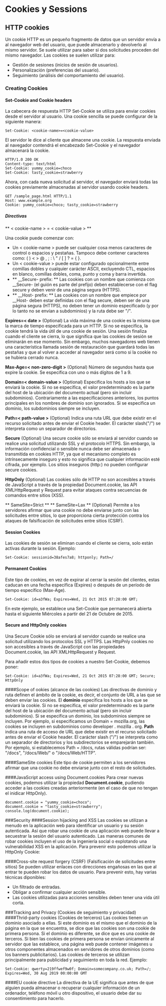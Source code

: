 # Cookies y Sessions

## HTTP cookies
Un cookie HTTP es un pequeño fragmento de datos que un servidor envía a al navegador web del usuario, que puede almacenarlo y devolverlo al mismo servidor. Se suele utilizar para saber si dos solicitudes proceden del mismo navegador.
Las cookies se suelen utilizar para:
* Gestión de sesiones (inicios de sesión de usuarios).
* Personalización (preferencias del usuario).
* Seguimiento (análisis del comportamiento del usuario).

### Creating Cookies
#### Set-Cookie and Cookie headers
La cabecera de respuesta HTTP Set-Cookie se utiliza para enviar cookies desde el servidor al usuario. Una cookie sencilla se puede configurar de la siguiente manera:

~~~
Set-Cookie: <cookie-name>=<cookie-value>
~~~

El servidor le dice al cliente que almacene una cookie. La respuesta enviada al navegador contendrá el encabezado Set-Cookie y el navegador almacenará la cookie.

~~~
HTTP/1.0 200 OK
Content-type: text/html
Set-Cookie: yummy_cookie=choco
Set-Cookie: tasty_cookie=strawberry
~~~

Ahora, con cada nueva solicitud al servidor, el navegador enviará todas las cookies previamente almacenadas al servidor usando cookie headers.

~~~
GET /sample_page.html HTTP/1.1
Host: www.example.org
Cookie: yummy_cookie=choco; tasty_cookie=strawberry
~~~

##### Directivas

** < cookie-name > = < cookie-value > **  

Una cookie puede comenzar con:
* Un < cookie-name > puede ser cualquier cosa menos caracteres de control o espacios y pestañas. Tampoco debe contener caracteres como: ( ) < > @ , ; : \ " /  [ ] ? = { }.
* Un < cookie-value > puede estar configurado opcionalmente entre comillas dobles y cualquier carácter ASCII, excluyendo CTL, espacios en blanco, comillas dobles, coma, punto y coma y barra invertida.
* ** \_\_Secure- prefix: ** Las cookies con un nombre que comienza con \_\_Secure- (el guión es parte del prefijo) deben establecerse con el flag secure y deben venir de una página segura (HTTPS).
* ** \_\_Host- prefix: ** Las cookies con un nombre que empiece por \_\_Host- deben estar definidas con el flag secure, deben ser de una página segura (HTTPS), no deben tener un dominio especificado (y por lo tanto no se envían a subdominios) y la ruta debe ser "/".

**Expires=< date >** (Optional)
La vida máxima de una cookie es la misma que la marca de tiempo especificada para un HTTP. Si no se especifica, la cookie tendrá la vida útil de una cookie de sesión. Una sesión finaliza cuando el cliente se cierra, lo que significa que las cookies de sesión se eliminarán en ese momento. Sin embargo, muchos navegadores web tienen una característica llamada sesión de restauración que guardará todas las pestañas y que al volver a acceder al navegador será como si la cookie no se hubiera cerrado nunca.

**Max-Age=< non-zero-digit >** (Optional)
Número de segundos hasta que expire la cookie. Se especifica con uno o más dígitos de 1 a 9.

**Domain=< domain-value >** (Optional)
Especifica los hosts a los que se enviará la cookie. Si no se especifica, el valor predeterminado es la parte del host de la ubicación del documento actual (pero sin incluir subdominios). Contrariamente a las especificaciones anteriores, los puntos principales en los nombres de dominio son ignorados. Si se especifica un dominio, los subdominios siempre se incluyen.

**Path=< path-value >** (Optional)
Indica una ruta URL que debe existir en el recurso solicitado antes de enviar el Cookie header. El carácter slash("/") se interpreta como un separador de directorios.

**Secure** (Optional)
Una secure cookie sólo se enviará al servidor cuando se realice una solicitud utilizando SSL y el protocolo HTTPS. Sin embargo, la información confidencial o sensible nunca debe ser almacenada o transmitida en cookies HTTP, ya que el mecanismo completo es intrínsecamente inseguro y esto no significa que cualquier información esté cifrada, por ejemplo.
Los sitios inseguros (http:) no pueden configurar secure cookies.

**HttpOnly** (Optional)
Las cookies sólo de HTTP no son accesibles a través de JavaScript a través de la propiedad Document.cookie, las API XMLHttpRequest y Request para evitar ataques contra secuencias de comandos entre sitios (XSS).

** SameSite=Strict **
** SameSite=Lax ** (Optional)
Permite a los servidores afirmar que una cookie no debe enviarse junto con las solicitudes entre sitios, lo que proporciona cierta protección contra los ataques de falsificación de solicitudes entre sitios (CSRF).

#### Session Cookies
Las cookies de sesión se eliminan cuando el cliente se cierra, solo están activas durante la sesión.
Ejemplo:
~~~
Set-Cookie: sessionid=38afes7a8; httponly; Path=/
~~~

#### Permanent Cookies
Este tipo de cookies, en vez de expirar al cerrar la sesión del clientes, estas caducan en una fecha específica (Expires) o después de un período de tiempo específico (Max-Age).

~~~
Set-Cookie: id=a3fWa; Expires=Wed, 21 Oct 2015 07:28:00 GMT;
~~~

En este ejemplo, se establece una Set-Cookie que permanecerá abierta hasta el siguiente Miércoles a partir del 21 de Octubre de 2015.

#### Secure and HttpOnly cookies
Una Secure Cookie sólo se enviará al servidor cuando se realice una solicitud utilizando los protocolos SSL y HTTPS. Las HttpPnly cookies no son accesibles a través de JavaScript con las propiedades Document.cookie, las API XMLHttpRequest y Request.

Para añadir estos dos tipos de cookies a nuestro Set-Cookie, debemos poner:

~~~
Set-Cookie: id=a3fWa; Expires=Wed, 21 Oct 2015 07:28:00 GMT; Secure; HttpOnly
~~~

####Scope of ookies (alcance de las cookies)
Las directivas de dominio y ruta definen el ámbito de la cookie, es decir, el conjunto de URL a las que se deben enviar las cookies.
El **dominio** especifica los hosts a los que se enviará la cookie. Si no se especifica, el valor predeterminado es la parte del host de la ubicación del documento actual (pero sin incluir subdominios). Si se especifica un dominio, los subdominios siempre se incluyen. Por ejemplo, si especificamos un Domain = mozilla.org, las cookies se incluyen en subdominios como developer . mozilla . org.
**Path** indica una ruta de acceso de URL que debe existir en el recurso solicitado antes de enviar el Cookie header. El carácter slash ("/") se interpreta como un separador de directorios y los subdirectorios se emparejarán también. Por ejemplo, si establecemos Path = /docs, rutas válidas podrían ser: "/docs", "/docs/Web/" o "/docs/Web/HTTP".

####SameSite cookies
Este tipo de cookie permiten a los servidores afirmar que una cookie no debe enviarse junto con el resto de solicitudes.

####JavaScript access using Document.cookies
Para crear nuevas cookies, podemos utilizar la propiedad **Document.cookie**, pudiendo acceder a las cookies creadas anteriormente (en el caso de que no tengan el inidicar HttpOnly).
~~~
document.cookie = "yummy_cookie=choco";
document.cookie = "tasty_cookie=strawberry";
console.log(document.cookie);
~~~

###Security
####Session hijacking and XSS
Las cookies se utilizan a menudo en la aplicación web para identificar un usuario y su sesión autenticada. Así que robar una cookie de una aplicación web puede llevar a secuestrar la sesión del usuario autenticado. Las maneras comunes de robar cookies incluyen el uso de la ingeniería social o explotando una vulnerabilidad XSS en la aplicación.
Para prevenir esto podemos utilizar la HttpOnly Cookie:

####Cross-site request forgery (CSRF) (Falsificación de solicitudes entre sitios)
Se pueden utilizar enlaces con direcciones engañosas en las que al entrar te pueden robar los datos de usuario. Para prevenir esto, hay varias técnicas diponibles:
* Un filtrado de entradas.
* Obligar a confirmar cualquier acción sensible.
* Las cookies utilizadas para acciones sensibles deben tener una vida útil corta.

###Tracking and Privacy (Cookies de seguimiento y privacidad)
####Thrid-party cookies (Cookies de terceros)
Las cookies tienen un dominio asociado a ellas. Si este dominio es el mismo que el dominio de la página en la que se encuentra, se dice que las cookies son una cookie de primera persona. Si el dominio es diferente, se dice que es una cookie de terceros. Si bien las cookies de primera persona se envían únicamente al servidor que las establece, una página web puede contener imágenes u otros componentes almacenados en servidores de otros dominios (como los banners publicitarios). Las cookies de terceros se utilizan principalmente para publicidad y seguimiento en toda la red.
Ejemplo:
~~~
Set-Cookie: qwerty=219ffwef9w0f; Domain=somecompany.co.uk; Path=/; Expires=Wed, 30 Aug 2019 00:00:00 GMT
~~~

####EU cookie directive
La directiva de la UE significa que antes de que alguien pueda almacenar o recuperar cualquier información de un ordenador, teléfono móvil u otro dispositivo, el usuario debe dar su consentimiento para hacerlo.
